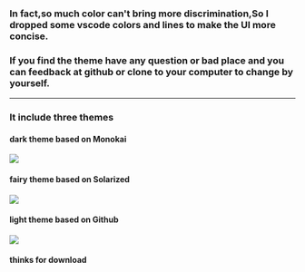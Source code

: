 ### In fact,so much color can't bring more discrimination,So I dropped some vscode colors and lines to make the UI more concise.

### If you find the theme have any question or bad place and you can feedback at github or clone to your computer to change by yourself.
---

### It include three themes

#### dark theme based on Monokai

![](https://r.photo.store.qq.com/psb?/V11xgy404KIR1n/RjXf47YuVh5Gbmp0ugeYGzFRQWGltzcKx2qce19GqiQ!/r/dL4AAAAAAAAA)
#### fairy theme based on Solarized

![](https://r.photo.store.qq.com/psb?/V11xgy404KIR1n/.c8d9speuVcnMytUInxJ.lAEFEDfgwjhnydSaseGb8g!/r/dL8AAAAAAAAA)

#### light theme based on Github

![](https://r.photo.store.qq.com/psb?/V11xgy404KIR1n/APZVvtaMh1H792UcrkOwLpq*uSMsiBRtEooOy*uLPSI!/r/dLYAAAAAAAAA)

#### thinks for download